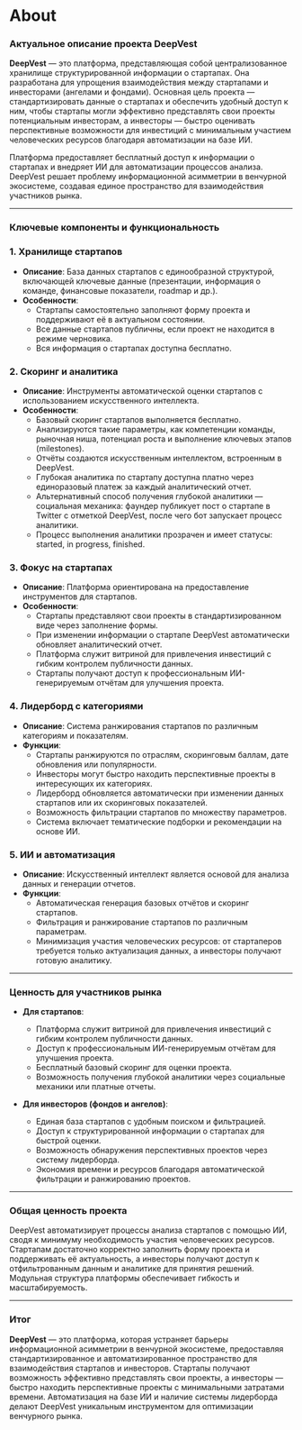 # About

### Актуальное описание проекта DeepVest

**DeepVest** — это платформа, представляющая собой централизованное хранилище структурированной информации о стартапах. Она разработана для упрощения взаимодействия между стартапами и инвесторами (ангелами и фондами). Основная цель проекта — стандартизировать данные о стартапах и обеспечить удобный доступ к ним, чтобы стартапы могли эффективно представлять свои проекты потенциальным инвесторам, а инвесторы — быстро оценивать перспективные возможности для инвестиций с минимальным участием человеческих ресурсов благодаря автоматизации на базе ИИ.

Платформа предоставляет бесплатный доступ к информации о стартапах и внедряет ИИ для автоматизации процессов анализа. DeepVest решает проблему информационной асимметрии в венчурной экосистеме, создавая единое пространство для взаимодействия участников рынка.

---

### Ключевые компоненты и функциональность

### 1. Хранилище стартапов

- **Описание**: База данных стартапов с единообразной структурой, включающей ключевые данные (презентации, информация о команде, финансовые показатели, roadmap и др.).
- **Особенности**:
  - Стартапы самостоятельно заполняют форму проекта и поддерживают её в актуальном состоянии.
  - Все данные стартапов публичны, если проект не находится в режиме черновика.
  - Вся информация о стартапах доступна бесплатно.

### 2. Скоринг и аналитика

- **Описание**: Инструменты автоматической оценки стартапов с использованием искусственного интеллекта.
- **Особенности**:
  - Базовый скоринг стартапов выполняется бесплатно.
  - Анализируются такие параметры, как компетенции команды, рыночная ниша, потенциал роста и выполнение ключевых этапов (milestones).
  - Отчёты создаются искусственным интеллектом, встроенным в DeepVest.
  - Глубокая аналитика по стартапу доступна платно через единоразовый платеж за каждый аналитический отчет.
  - Альтернативный способ получения глубокой аналитики — социальная механика: фаундер публикует пост о стартапе в Twitter с отметкой DeepVest, после чего бот запускает процесс аналитики.
  - Процесс выполнения аналитики прозрачен и имеет статусы: started, in progress, finished.

### 3. Фокус на стартапах

- **Описание**: Платформа ориентирована на предоставление инструментов для стартапов.
- **Особенности**:
  - Стартапы представляют свои проекты в стандартизированном виде через заполнение формы.
  - При изменении информации о стартапе DeepVest автоматически обновляет аналитический отчет.
  - Платформа служит витриной для привлечения инвестиций с гибким контролем публичности данных.
  - Стартапы получают доступ к профессиональным ИИ-генерируемым отчётам для улучшения проекта.

### 4. Лидерборд с категориями

- **Описание**: Система ранжирования стартапов по различным категориям и показателям.
- **Функции**:
  - Стартапы ранжируются по отраслям, скоринговым баллам, дате обновления или популярности.
  - Инвесторы могут быстро находить перспективные проекты в интересующих их категориях.
  - Лидерборд обновляется автоматически при изменении данных стартапов или их скоринговых показателей.
  - Возможность фильтрации стартапов по множеству параметров.
  - Система включает тематические подборки и рекомендации на основе ИИ.

### 5. ИИ и автоматизация

- **Описание**: Искусственный интеллект является основой для анализа данных и генерации отчетов.
- **Функции**:
  - Автоматическая генерация базовых отчётов и скоринг стартапов.
  - Фильтрация и ранжирование стартапов по различным параметрам.
  - Минимизация участия человеческих ресурсов: от стартаперов требуется только актуализация данных, а инвесторы получают готовую аналитику.

---

### Ценность для участников рынка

- **Для стартапов**:

  - Платформа служит витриной для привлечения инвестиций с гибким контролем публичности данных.
  - Доступ к профессиональным ИИ-генерируемым отчётам для улучшения проекта.
  - Бесплатный базовый скоринг для оценки проекта.
  - Возможность получения глубокой аналитики через социальные механики или платные отчеты.

- **Для инвесторов (фондов и ангелов)**:
  - Единая база стартапов с удобным поиском и фильтрацией.
  - Доступ к структурированной информации о стартапах для быстрой оценки.
  - Возможность обнаружения перспективных проектов через систему лидерборда.
  - Экономия времени и ресурсов благодаря автоматической фильтрации и ранжированию проектов.

---

### Общая ценность проекта

DeepVest автоматизирует процессы анализа стартапов с помощью ИИ, сводя к минимуму необходимость участия человеческих ресурсов. Стартапам достаточно корректно заполнить форму проекта и поддерживать её актуальность, а инвесторы получают доступ к отфильтрованным данным и аналитике для принятия решений. Модульная структура платформы обеспечивает гибкость и масштабируемость.

---

### Итог

**DeepVest** — это платформа, которая устраняет барьеры информационной асимметрии в венчурной экосистеме, предоставляя стандартизированное и автоматизированное пространство для взаимодействия стартапов и инвесторов. Стартапы получают возможность эффективно представлять свои проекты, а инвесторы — быстро находить перспективные проекты с минимальными затратами времени. Автоматизация на базе ИИ и наличие системы лидерборда делают DeepVest уникальным инструментом для оптимизации венчурного рынка.

